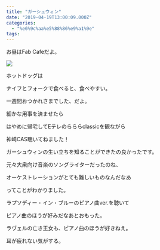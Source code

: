 ```yaml
---
title: "ガーシュウィン"
date: "2019-04-19T13:00:09.000Z"
categories: 
  - "%e6%9c%aa%e5%88%86%e9%a1%9e"
tags: 
---
```


お昼はFab Cafeだよ。

![](/images/2019-04-19-13-28-456145932439294835349.jpg)

ホットドッグは

ナイフとフォークで食べると、食べやすい。

一週間おつかれさまでした、だよ。

細かな用事を済ませたら

はやめに帰宅してEテレのらららclassicを観ながら

神崎CAS聴いてねました！

ガーシュウィンの生い立ちを知ることができたの良かったです。

元々大衆向け音楽のソングライターだったのね、

オーケストレーションがとても難しいものなんだなあ

ってことがわかりました。

ラプソディー・イン・ブルーのピアノ曲ver.を聴いて

ピアノ曲のほうが好みだなあとおもった。

ラヴェルの亡き王女も、ピアノ曲のほうが好きねえ。

耳が疲れない気がする。
